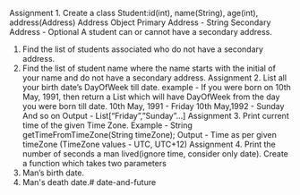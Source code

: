 Assignment 1. Create a class Student:id(int), name(String), age(int), address(Address)
Address Object
Primary Address - String
Secondary Address - Optional<String>
A student can or cannot have a secondary address.
1. Find the list of students associated who do not have a secondary address.
2. Find the list of student name where the name starts with the initial of your name and do not
have a secondary address.
Assignment 2. List all your birth date’s DayOfWeek till date.
example - If you were born on 10th May, 1991, then return a List<String> which will have
DayOfWeek from the day you were born till date.
10th May, 1991 - Friday
10th May,1992 - Sunday
And so on
Output - List[“Friday”,”Sunday”...]
Assignment 3. Print current time of the given Time Zone.
Example - String getTimeFromTimeZone(String timeZone);
Output - Time as per given timeZone (TimeZone values - UTC, UTC+12)
Assignment 4. Print the number of seconds a man lived(ignore time, consider only date).
Create a function which takes two parameters
1. Man’s birth date.
2. Man's death date.# date-and-future
